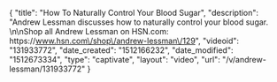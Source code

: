 {
    "title": "How To Naturally Control Your Blood Sugar",
    "description": "Andrew Lessman discusses how to naturally control your blood sugar. \n\nShop all Andrew Lessman on HSN.com: https:\/\/www.hsn.com\/shop\/andrew-lessman\/129",
    "videoid": "131933772",
    "date_created": "1512166232",
    "date_modified": "1512673334",
    "type": "captivate",
    "layout": "video",
    "url": "\/v\/andrew-lessman\/131933772"
}